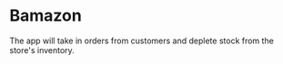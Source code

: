 # Bamazon
The app will take in orders from customers and deplete stock from the store's inventory. 
